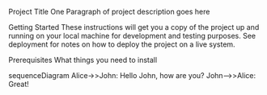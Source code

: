 Project Title
One Paragraph of project description goes here

Getting Started
These instructions will get you a copy of the project up and running on your local machine for development and testing purposes. See deployment for notes on how to deploy the project on a live system.

Prerequisites
What things you need to install

sequenceDiagram
    Alice->>John: Hello John, how are you?
    John-->>Alice: Great!
    
